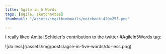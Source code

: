 ```yaml
---
title: Agile in 5 Words
tags: [agile, sketchnotes]
thumbnail: "/assets/img/thumbnails/notebook-420x255.png"

---
```


I really liked <a href="https://twitter.com/schmonz">Amitai Schleier's</a> contribution to the twitter
#AgileIn5Words tag:

![do less]\(/assets/img/posts/agile-in-five-words/do-less.png)
